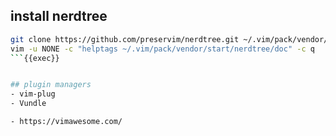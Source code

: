 ## install nerdtree

```bash
git clone https://github.com/preservim/nerdtree.git ~/.vim/pack/vendor/start/nerdtree
vim -u NONE -c "helptags ~/.vim/pack/vendor/start/nerdtree/doc" -c q
```{{exec}}


## plugin managers
- vim-plug
- Vundle

- https://vimawesome.com/
